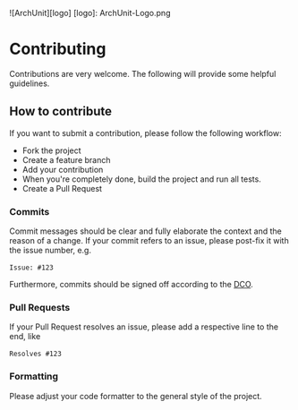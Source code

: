 ![ArchUnit][logo]
[logo]: ArchUnit-Logo.png
# Contributing

Contributions are very welcome. The following will provide some helpful guidelines.

## How to contribute

If you want to submit a contribution, please follow the following workflow:

* Fork the project
* Create a feature branch
* Add your contribution
* When you're completely done, build the project and run all tests.
* Create a Pull Request

### Commits

Commit messages should be clear and fully elaborate the context and the reason of a change.
If your commit refers to an issue, please post-fix it with the issue number, e.g.

```
Issue: #123
```

Furthermore, commits should be signed off according to the [DCO](DCO).

### Pull Requests

If your Pull Request resolves an issue, please add a respective line to the end, like

```
Resolves #123
```

### Formatting

Please adjust your code formatter to the general style of the project.
